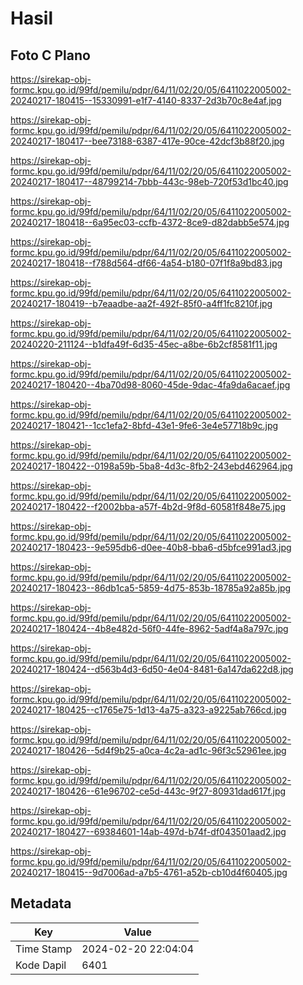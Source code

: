 # Hasil

## Foto C Plano

https://sirekap-obj-formc.kpu.go.id/99fd/pemilu/pdpr/64/11/02/20/05/6411022005002-20240217-180415--15330991-e1f7-4140-8337-2d3b70c8e4af.jpg

https://sirekap-obj-formc.kpu.go.id/99fd/pemilu/pdpr/64/11/02/20/05/6411022005002-20240217-180417--bee73188-6387-417e-90ce-42dcf3b88f20.jpg

https://sirekap-obj-formc.kpu.go.id/99fd/pemilu/pdpr/64/11/02/20/05/6411022005002-20240217-180417--48799214-7bbb-443c-98eb-720f53d1bc40.jpg

https://sirekap-obj-formc.kpu.go.id/99fd/pemilu/pdpr/64/11/02/20/05/6411022005002-20240217-180418--6a95ec03-ccfb-4372-8ce9-d82dabb5e574.jpg

https://sirekap-obj-formc.kpu.go.id/99fd/pemilu/pdpr/64/11/02/20/05/6411022005002-20240217-180418--f788d564-df66-4a54-b180-07f1f8a9bd83.jpg

https://sirekap-obj-formc.kpu.go.id/99fd/pemilu/pdpr/64/11/02/20/05/6411022005002-20240217-180419--b7eaadbe-aa2f-492f-85f0-a4ff1fc8210f.jpg

https://sirekap-obj-formc.kpu.go.id/99fd/pemilu/pdpr/64/11/02/20/05/6411022005002-20240220-211124--b1dfa49f-6d35-45ec-a8be-6b2cf8581f11.jpg

https://sirekap-obj-formc.kpu.go.id/99fd/pemilu/pdpr/64/11/02/20/05/6411022005002-20240217-180420--4ba70d98-8060-45de-9dac-4fa9da6acaef.jpg

https://sirekap-obj-formc.kpu.go.id/99fd/pemilu/pdpr/64/11/02/20/05/6411022005002-20240217-180421--1cc1efa2-8bfd-43e1-9fe6-3e4e57718b9c.jpg

https://sirekap-obj-formc.kpu.go.id/99fd/pemilu/pdpr/64/11/02/20/05/6411022005002-20240217-180422--0198a59b-5ba8-4d3c-8fb2-243ebd462964.jpg

https://sirekap-obj-formc.kpu.go.id/99fd/pemilu/pdpr/64/11/02/20/05/6411022005002-20240217-180422--f2002bba-a57f-4b2d-9f8d-60581f848e75.jpg

https://sirekap-obj-formc.kpu.go.id/99fd/pemilu/pdpr/64/11/02/20/05/6411022005002-20240217-180423--9e595db6-d0ee-40b8-bba6-d5bfce991ad3.jpg

https://sirekap-obj-formc.kpu.go.id/99fd/pemilu/pdpr/64/11/02/20/05/6411022005002-20240217-180423--86db1ca5-5859-4d75-853b-18785a92a85b.jpg

https://sirekap-obj-formc.kpu.go.id/99fd/pemilu/pdpr/64/11/02/20/05/6411022005002-20240217-180424--4b8e482d-56f0-44fe-8962-5adf4a8a797c.jpg

https://sirekap-obj-formc.kpu.go.id/99fd/pemilu/pdpr/64/11/02/20/05/6411022005002-20240217-180424--d563b4d3-6d50-4e04-8481-6a147da622d8.jpg

https://sirekap-obj-formc.kpu.go.id/99fd/pemilu/pdpr/64/11/02/20/05/6411022005002-20240217-180425--c1765e75-1d13-4a75-a323-a9225ab766cd.jpg

https://sirekap-obj-formc.kpu.go.id/99fd/pemilu/pdpr/64/11/02/20/05/6411022005002-20240217-180426--5d4f9b25-a0ca-4c2a-ad1c-96f3c52961ee.jpg

https://sirekap-obj-formc.kpu.go.id/99fd/pemilu/pdpr/64/11/02/20/05/6411022005002-20240217-180426--61e96702-ce5d-443c-9f27-80931dad617f.jpg

https://sirekap-obj-formc.kpu.go.id/99fd/pemilu/pdpr/64/11/02/20/05/6411022005002-20240217-180427--69384601-14ab-497d-b74f-df043501aad2.jpg

https://sirekap-obj-formc.kpu.go.id/99fd/pemilu/pdpr/64/11/02/20/05/6411022005002-20240217-180415--9d7006ad-a7b5-4761-a52b-cb10d4f60405.jpg


## Metadata

| Key        | Value               |
| ---------- | ------------------- |
| Time Stamp | 2024-02-20 22:04:04 |
| Kode Dapil | 6401                |



